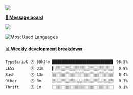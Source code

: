 [![](https://count.getloli.com/get/@SmaIIstars.github.readme)](https://count.getloli.com/)


[**💬 Message board**](https://chat.getloli.com/room/@SmaIIstars.github)

[![](https://chat.getloli.com/room/@SmaIIstars.github/svg?width=600&height=100&limit=20&theme=light&fontSize=14)](https://chat.getloli.com/room/@SmaIIstars.github)


![Most Used Languages](https://github-readme-stats.vercel.app/api/top-langs/?username=SmaIIstars&theme=dark&layout=compact)

<!-- waka-box start -->
#### <a href="https://gist.github.com/e31f5e1b7a15ee54e2fc8fca68aa5e2b" target="_blank">📊 Weekly development breakdown</a>
```text
TypeScript 🕓 55h24m ██████████████████████████▌ 98.5%
LESS       🕓 31m    ▎░░░░░░░░░░░░░░░░░░░░░░░░░░  0.9%
Bash       🕓 13m    ░░░░░░░░░░░░░░░░░░░░░░░░░░░  0.4%
Other      🕓 3m     ░░░░░░░░░░░░░░░░░░░░░░░░░░░  0.1%
Thrift     🕓 1m     ░░░░░░░░░░░░░░░░░░░░░░░░░░░  0.1%
```
<!-- Powered by https://github.com/YouEclipse/waka-box-go . -->
<!-- waka-box end -->
